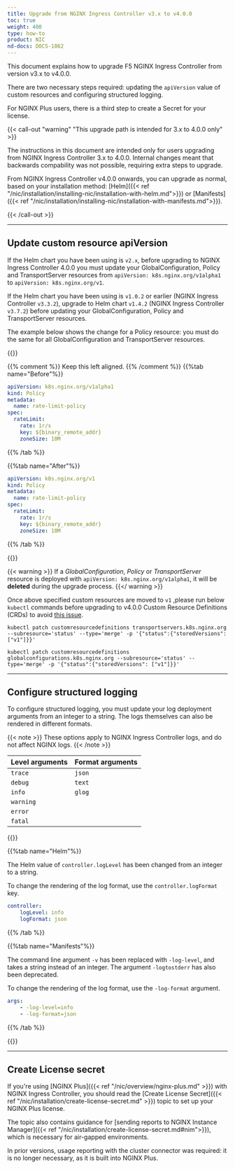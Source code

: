 ```yaml
---
title: Upgrade from NGINX Ingress Controller v3.x to v4.0.0
toc: true
weight: 400
type: how-to
product: NIC
nd-docs: DOCS-1862
---
```


This document explains how to upgrade F5 NGINX Ingress Controller from version v3.x to v4.0.0.

There are two necessary steps required: updating the `apiVersion` value of custom resources and configuring structured logging.

For NGINX Plus users, there is a third step to create a Secret for your license.

{{< call-out "warning" "This upgrade path is intended for 3.x to 4.0.0 only" >}}

The instructions in this document are intended only for users upgrading from NGINX Ingress Controller 3.x to 4.0.0. Internal changes meant that backwards compability was not possible, requiring extra steps to upgrade.

From NGINX Ingress Controller v4.0.0 onwards, you can upgrade as normal, based on your installation method: [Helm]({{< ref "/nic/installation/installing-nic/installation-with-helm.md">}}) or [Manifests]({{< ref "/nic/installation/installing-nic/installation-with-manifests.md">}}).

{{< /call-out >}}

---

## Update custom resource apiVersion

If the Helm chart you have been using is `v2.x`, before upgrading to NGINX Ingress Controller 4.0.0 you must update your GlobalConfiguration, Policy and TransportServer resources from `apiVersion: k8s.nginx.org/v1alpha1` to `apiVersion: k8s.nginx.org/v1`.

If the Helm chart you have been using is `v1.0.2` or earlier (NGINX Ingress Controller `v3.3.2`), upgrade to Helm chart `v1.4.2` (NGINX Ingress Controller `v3.7.2`) before updating your GlobalConfiguration, Policy and TransportServer resources.

The example below shows the change for a Policy resource: you must do the same for all GlobalConfiguration and TransportServer resources.

{{<tabs name="resource-version-update">}}

{{% comment %}} Keep this left aligned. {{% /comment %}}
{{%tab name="Before"%}}

```yaml
apiVersion: k8s.nginx.org/v1alpha1
kind: Policy
metadata:
  name: rate-limit-policy
spec:
  rateLimit:
    rate: 1r/s
    key: ${binary_remote_addr}
    zoneSize: 10M
```
{{% /tab %}}

{{%tab name="After"%}}
```yaml
apiVersion: k8s.nginx.org/v1
kind: Policy
metadata:
  name: rate-limit-policy
spec:
  rateLimit:
    rate: 1r/s
    key: ${binary_remote_addr}
    zoneSize: 10M
```
{{% /tab %}}

{{</tabs>}}

{{< warning >}}
If a *GlobalConfiguration*, *Policy* or *TransportServer* resource is deployed with `apiVersion: k8s.nginx.org/v1alpha1`, it will be **deleted** during the upgrade process.
{{</ warning >}}

Once above specified custom resources are moved to `v1` ,please run below `kubectl` commands before upgrading to v4.0.0 Custom Resource Definitions (CRDs) to avoid [this issue](https://github.com/nginx/kubernetes-ingress/issues/7010).

```shell
kubectl patch customresourcedefinitions transportservers.k8s.nginx.org --subresource='status' --type='merge' -p '{"status":{"storedVersions": ["v1"]}}'
```

```shell
kubectl patch customresourcedefinitions globalconfigurations.k8s.nginx.org --subresource='status' --type='merge' -p '{"status":{"storedVersions": ["v1"]}}'
```

---

## Configure structured logging

To configure structured logging, you must update your log deployment arguments from an integer to a string. The logs themselves can also be rendered in different formats.

{{< note >}} These options apply to NGINX Ingress Controller logs, and do not affect NGINX logs. {{< /note >}}

| **Level arguments** | **Format arguments** |
|---------------------|----------------------|
| `trace`             | `json`               |
| `debug`             | `text`               |
| `info`              | `glog`               |
| `warning`           |                      |
| `error`             |                      |
| `fatal`             |                      |

{{<tabs name="structured logging">}}

{{%tab name="Helm"%}}

The Helm value of `controller.logLevel` has been changed from an integer to a string.

To change the rendering of the log format, use the `controller.logFormat` key.

```yaml
controller:
    logLevel: info
    logFormat: json
```
{{% /tab %}}

{{%tab name="Manifests"%}}

The command line argument `-v` has been replaced with `-log-level`, and takes a string instead of an integer. The argument `-logtostderr` has also been deprecated.

To change the rendering of the log format, use the `-log-format` argument.

```yaml
args:
    - -log-level=info
    - -log-format=json
```
{{% /tab %}}

{{</tabs>}}

---

## Create License secret

If you're using [NGINX Plus]({{< ref "/nic/overview/nginx-plus.md" >}}) with NGINX Ingress Controller, you should read the [Create License Secret]({{< ref "/nic/installation/create-license-secret.md" >}}) topic to set up your NGINX Plus license.

The topic also contains guidance for [sending reports to NGINX Instance Manager]({{< ref "/nic/installation/create-license-secret.md#nim">}}), which is necessary for air-gapped environments.

In prior versions, usage reporting with the cluster connector was required: it is no longer necessary, as it is built into NGINX Plus.
